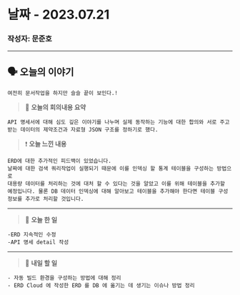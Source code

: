 # 날짜 -  2023.07.21

### 작성자: 문준호

---


## 🗣 **오늘의 이야기**

~~~
여전히 문서작업을 하지만 슬슬 끝이 보인다.!
~~~

> 🎢 **오늘의 회의내용 요약**

~~~
API 명세서에 대해 심도 깊은 이야기를 나누며 실제 동작하는 기능에 대한 합의와 서로 주고 받는 데이터의 제약조건과 자료형 JSON 구조를 정하기로 했다.
~~~


> ❗ **오늘 느낀 내용**


~~~
ERD에 대한 추가적인 피드백이 있었습니다. 
날짜에 대한 검색 쿼리작업이 실행되기 때문에 이를 인덱싱 할 통계 테이블을 구성하는 방법으로 
대용량 데이터를 처리하는 것에 대처 할 수 있다는 것을 알았고 이를 위해 테이블을 추가할 예정입니다. 물론 DB 데이터 인덱싱에 대해 알아보고 테이블을 추가해야 한다면 테이블 구성정보를 추가로 처리할 것입니다.
~~~

---

> 🎵 **오늘 한 일**

~~~
-ERD 지속적인 수정
-API 명세 detail 작성
~~~

---

> 🥊 **내일 할 일**
~~~
- 자동 빌드 환경을 구성하는 방법에 대해 정리
- ERD Cloud 에 작성한 ERD 를 DB 에 옮기는 데 생기는 이슈나 방법 정리
~~~